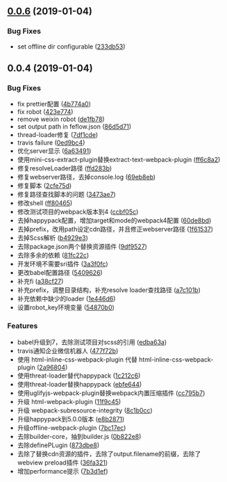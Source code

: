 <a name="0.0.6"></a>
## [0.0.6](https://github.com/iv-web/builder-webpack/compare/v0.0.4...v0.0.6) (2019-01-04)


### Bug Fixes

* set offline dir configurable ([233db53](https://github.com/iv-web/builder-webpack/commit/233db53))



<a name="0.0.4"></a>
## 0.0.4 (2019-01-04)


### Bug Fixes

* fix prettier配置 ([4b774a0](https://github.com/iv-web/builder-webpack/commit/4b774a0))
* fix robot ([423e774](https://github.com/iv-web/builder-webpack/commit/423e774))
* remove weixin robot ([de1fb78](https://github.com/iv-web/builder-webpack/commit/de1fb78))
* set output path in feflow.json ([86d5d71](https://github.com/iv-web/builder-webpack/commit/86d5d71))
* thread-loader修复 ([7df1cde](https://github.com/iv-web/builder-webpack/commit/7df1cde))
* travis failure ([0ed9bc4](https://github.com/iv-web/builder-webpack/commit/0ed9bc4))
* 优化server显示 ([6a63491](https://github.com/iv-web/builder-webpack/commit/6a63491))
* 使用mini-css-extract-plugin替换extract-text-webpack-plugin ([ff6c8a2](https://github.com/iv-web/builder-webpack/commit/ff6c8a2))
* 修复resolveLoader路径 ([ffd283b](https://github.com/iv-web/builder-webpack/commit/ffd283b))
* 修复webserver路径，去掉console.log ([69eb8eb](https://github.com/iv-web/builder-webpack/commit/69eb8eb))
* 修复脚本 ([2cfe75d](https://github.com/iv-web/builder-webpack/commit/2cfe75d))
* 修复路径查找脚本的问题 ([3473ae7](https://github.com/iv-web/builder-webpack/commit/3473ae7))
* 修改shell ([ff80465](https://github.com/iv-web/builder-webpack/commit/ff80465))
* 修改测试项目的webpack版本到4 ([ccbf05c](https://github.com/iv-web/builder-webpack/commit/ccbf05c))
* 去掉happypack配置，增加target和mode的webpack4配置 ([60de8bd](https://github.com/iv-web/builder-webpack/commit/60de8bd))
* 去掉prefix，改用path设定cdn路径，并且修正webserver路径 ([1f61537](https://github.com/iv-web/builder-webpack/commit/1f61537))
* 去掉Scss解析 ([b4929e3](https://github.com/iv-web/builder-webpack/commit/b4929e3))
* 去除package.json两个替换资源插件 ([9df9527](https://github.com/iv-web/builder-webpack/commit/9df9527))
* 去除多余的依赖 ([81fc22c](https://github.com/iv-web/builder-webpack/commit/81fc22c))
* 开发环境不需要sri插件 ([3a3f0fc](https://github.com/iv-web/builder-webpack/commit/3a3f0fc))
* 更改babel配置路径 ([5409626](https://github.com/iv-web/builder-webpack/commit/5409626))
* 补充fi ([a38cf27](https://github.com/iv-web/builder-webpack/commit/a38cf27))
* 补充prefix，调整目录结构，补充resolve loader查找路径 ([a7c101b](https://github.com/iv-web/builder-webpack/commit/a7c101b))
* 补充依赖中缺少的loader ([1e446d6](https://github.com/iv-web/builder-webpack/commit/1e446d6))
* 设置robot_key环境变量 ([54870b0](https://github.com/iv-web/builder-webpack/commit/54870b0))


### Features

* babel升级到7，去除测试项目对scss的引用 ([edba63a](https://github.com/iv-web/builder-webpack/commit/edba63a))
* travis通知企业微信机器人 ([477f72b](https://github.com/iv-web/builder-webpack/commit/477f72b))
* 使用 html-inline-css-webpack-plugin 代替 html-inline-css-webpack-plugin ([2a96804](https://github.com/iv-web/builder-webpack/commit/2a96804))
* 使用threat-loader替代happypack ([1c212c6](https://github.com/iv-web/builder-webpack/commit/1c212c6))
* 使用threat-loader替换happypack ([ebfe644](https://github.com/iv-web/builder-webpack/commit/ebfe644))
* 使用uglifyjs-webpack-plugin替换webpack内置压缩插件 ([cc795b7](https://github.com/iv-web/builder-webpack/commit/cc795b7))
* 升级 html-webpack-plugin ([11f9c45](https://github.com/iv-web/builder-webpack/commit/11f9c45))
* 升级 webpack-subresource-integrity ([8c1b0cc](https://github.com/iv-web/builder-webpack/commit/8c1b0cc))
* 升级happypack到5.0.0版本 ([e8b2871](https://github.com/iv-web/builder-webpack/commit/e8b2871))
* 升级offline-webpack-plugin ([7bc17ec](https://github.com/iv-web/builder-webpack/commit/7bc17ec))
* 去除builder-core，抽到builder.js ([0b822e8](https://github.com/iv-web/builder-webpack/commit/0b822e8))
* 去除definePLugin ([873dbe8](https://github.com/iv-web/builder-webpack/commit/873dbe8))
* 去除了替换cdn资源的插件，去除了output.filename的前缀，去除了webview preload插件 ([36fa321](https://github.com/iv-web/builder-webpack/commit/36fa321))
* 增加performance提示 ([7b3d1ef](https://github.com/iv-web/builder-webpack/commit/7b3d1ef))
